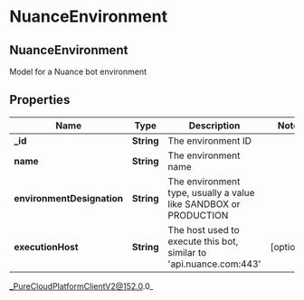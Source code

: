 # NuanceEnvironment

## NuanceEnvironment
Model for a Nuance bot environment

## Properties

|Name | Type | Description | Notes|
|------------ | ------------- | ------------- | -------------|
| **_id** | **String** | The environment ID | |
| **name** | **String** | The environment name | |
| **environmentDesignation** | **String** | The environment type, usually a value like SANDBOX or PRODUCTION | |
| **executionHost** | **String** | The host used to execute this bot, similar to &#39;api.nuance.com:443&#39; | [optional] |



_PureCloudPlatformClientV2@152.0.0_
